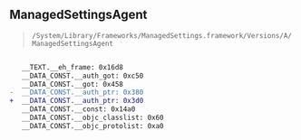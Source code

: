 ## ManagedSettingsAgent

> `/System/Library/Frameworks/ManagedSettings.framework/Versions/A/ManagedSettingsAgent`

```diff

   __TEXT.__eh_frame: 0x16d8
   __DATA_CONST.__auth_got: 0xc50
   __DATA_CONST.__got: 0x458
-  __DATA_CONST.__auth_ptr: 0x380
+  __DATA_CONST.__auth_ptr: 0x3d0
   __DATA_CONST.__const: 0x14a0
   __DATA_CONST.__objc_classlist: 0x60
   __DATA_CONST.__objc_protolist: 0xa0

```
